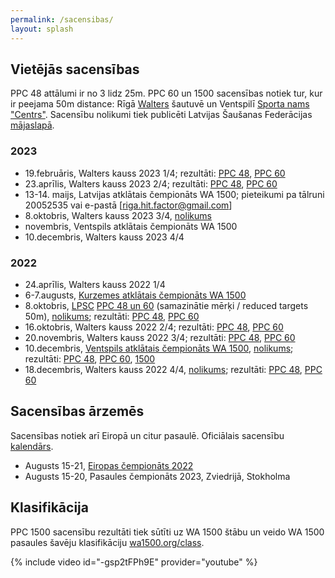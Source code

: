 ```yaml
---
permalink: /sacensibas/
layout: splash
---
```

## Vietējās sacensības

PPC 48 attālumi ir no 3 lidz 25m. PPC 60 un 1500 sacensības notiek tur, kur ir peejama 50m distance: Rīgā [Walters](http://shooting.lv) šautuvē un Ventspilī [Sporta nams "Centrs"](https://www.ocventspils.lv/kompleksi/sporta-nams-centrs).
Sacensību nolikumi tiek publicēti Latvijas Šaušanas Federācijas [mājaslapā](http://www.saufed.lv/index.php?lng=lLat&current=m13p71i778).

### 2023

- 19.februāris, Walters kauss 2023 1/4; rezultāti: [PPC 48](/assets/rezultati/walters-kauss-2023-1-ppc48.pdf), [PPC 60](/assets/rezultati/walters-kauss-2023-1-ppc60.pdf)
- 23.aprīlis, Walters kauss 2023 2/4; rezultāti: [PPC 48](/assets/rezultati/walters-kauss-2023-2-ppc48.pdf), [PPC 60](/assets/rezultati/walters-kauss-2023-2-ppc60.pdf)
- 13-14. maijs, Latvijas atklātais čempionāts WA 1500; <!-- [nolikums](/assets/nolikumi/latvijas-atklatais-cempionats-2023.pdf); --> pieteikumi pa tālruni 20052535 vai e-pastā [riga.hit.factor@gmail.com]
- 8.oktobris, Walters kauss 2023 3/4, [nolikums](/assets/nolikumi/walters-kauss-2023.pdf) <!--; pieteikumi pa tālruni 22158877-->
- novembris, Ventspils atklātais čempionāts WA 1500
- 10.decembris, Walters kauss 2023 4/4

### 2022

- 24.aprīlis, Walters kauss 2022 1/4
- 6-7.augusts, [Kurzemes atklātais čempionāts WA 1500](https://www.facebook.com/events/1206843720062886/)
- 8.oktobris, [LPSC](https://lpsc.lv/lv/Sacensiibas) [PPC 48 un 60](https://www.facebook.com/events/630504918610483) (samazinātie mērķi / reduced targets 50m), [nolikums](/assets/nolikumi/lpsc-oktobris-2022.pdf); rezultāti: [PPC 48](/assets/rezultati/lpsc-oktobris-2022-ppc48.pdf), [PPC 60](/assets/rezultati/lpsc-oktobris-2022-ppc60.pdf)
- 16.oktobris, Walters kauss 2022 2/4; rezultāti: [PPC 48](/assets/rezultati/walters-kauss-2022-2-ppc48.jpg), [PPC 60](/assets/rezultati/walters-kauss-2022-2-ppc60.jpg)
- 20.novembris, Walters kauss 2022 3/4; rezultāti: [PPC 48](/assets/rezultati/walters-kauss-2022-3-ppc48.jpg), [PPC 60](/assets/rezultati/walters-kauss-2022-3-ppc60.jpg)
- 10.decembris, [Ventspils atklātais čempionāts WA 1500](https://www.facebook.com/events/836657437453752/), [nolikums](/assets/nolikumi/ventspils-atklatais-cempionats-2022.pdf); rezultāti: [PPC 48](/assets/rezultati/ventspils-atklatais-cempionats-2022-ppc48.pdf), [PPC 60](/assets/rezultati/ventspils-atklatais-cempionats-2022-ppc60.pdf), [1500](/assets/rezultati/ventspils-atklatais-cempionats-2022-1500.pdf)
- 18.decembris, Walters kauss 2022 4/4, [nolikums](/assets/nolikumi/walters-kauss-2022.pdf); rezultāti: [PPC 48](/assets/rezultati/walters-kauss-2022-4-ppc48.jpg), [PPC 60](/assets/rezultati/walters-kauss-2022-4-ppc60.jpg) <!--pieteikumi pa tālruni 22158877-->
 <!-- Janvāris 2023., [LPSC](https://lpsc.lv/lv/Sacensiibas) PPC 48 un 60 (samazinātie mērķi / reduced targets 50m); pieteikumi pa tālruni 29426778 vai e-pastā [riga.hit.factor@gmail.com]-->

## Sacensības ārzemēs

Sacensības notiek arī Eiropā un citur pasaulē. Oficiālais sacensību [kalendārs](https://wa1500.org/competitions.php).

- Augusts 15-21, [Eiropas čempionāts 2022](http://www.ppc1500.cz/result2022.htm)
- Augusts 15-20, Pasaules čempionāts 2023, Zviedrijā, Stokholma

## Klasifikācija

PPC 1500 sacensību rezultāti tiek sūtīti uz WA 1500 štābu un veido WA 1500 pasaules šavēju klasifikāciju [wa1500.org/class](https://wa1500.org/class.php).


{% include video id="-gsp2tFPh9E" provider="youtube" %}
